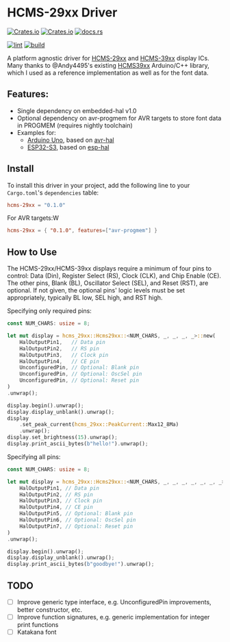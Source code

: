 # HCMS-29xx Driver

[![Crates.io](https://img.shields.io/crates/v/hcms-29xx)](https://crates.io/crates/hcms-29xx)
[![Crates.io](https://img.shields.io/crates/d/hcms-29xx)](https://crates.io/crates/hcms-29xx)
[![docs.rs](https://img.shields.io/docsrs/hcms-29xx)](https://docs.rs/hcms-29xx/latest/hcms-29xx/)

[![lint](https://github.com/nonik0/hcms-29xx/actions/workflows/lint.yml/badge.svg)](https://github.com/nonik0/hcms-29xx/actions/workflows/lint.yml)
[![build](https://github.com/nonik0/hcms-29xx/actions/workflows/build.yml/badge.svg)](https://github.com/nonik0/hcms-29xx/actions/workflows/build.yml)

A platform agnostic driver for [HCMS-29xx](https://docs.broadcom.com/doc/HCMS-29xx-Series-High-Performance-CMOS-5-x-7-Alphanumeric-Displays) and [HCMS-39xx](https://docs.broadcom.com/doc/AV02-0868EN) display ICs. Many thanks to @Andy4495's existing [HCMS39xx](https://github.com/Andy4495/HCMS39xx) Arduino/C++ library, which I used as a reference implementation as well as for the font data.

## Features:
 * Single dependency on embedded-hal v1.0
 * Optional dependency on avr-progmem for AVR targets to store font data in PROGMEM (requires nightly toolchain)
 * Examples for:
     * [Arduino Uno](examples/arduino-uno/), based on [avr-hal](https://github.com/Rahix/avr-hal/)
     * [ESP32-S3](examples/esp32-s3/), based on [esp-hal](https://github.com/esp-rs/esp-hal)

## Install
To install this driver in your project, add the following line to your `Cargo.toml`'s `dependencies` table:

```toml
hcms-29xx = "0.1.0"
```

For AVR targets:W

```toml
hcms-29xx = { "0.1.0", features=["avr-progmem"] }
```

## How to Use

The HCMS-29xx/HCMS-39xx displays require a minimum of four pins to control: Data (Din), Register Select (RS), Clock (CLK), and Chip Enable (CE). The other pins, Blank (BL), Oscillator Select (SEL), and Reset (RST), are optional. If not given, the optional pins' logic levels must be set appropriately, typically BL low, SEL high, and RST high.

Specifying only required pins:

```rust
const NUM_CHARS: usize = 8;

let mut display = hcms_29xx::Hcms29xx::<NUM_CHARS, _, _, _, _>::new(
    HalOutputPin1,   // Data pin
    HalOutputPin2,   // RS pin
    HalOutputPin3,   // Clock pin
    HalOutputPin4,   // CE pin
    UnconfiguredPin, // Optional: Blank pin
    UnconfiguredPin, // Optional: OscSel pin
    UnconfiguredPin, // Optional: Reset pin
)
.unwrap();

display.begin().unwrap();
display.display_unblank().unwrap();
display
    .set_peak_current(hcms_29xx::PeakCurrent::Max12_8Ma)
    .unwrap();
display.set_brightness(15).unwrap();
display.print_ascii_bytes(b"hello!").unwrap();
```

Specifying all pins:

```rust
const NUM_CHARS: usize = 8;

let mut display = hcms_29xx::Hcms29xx::<NUM_CHARS, _, _, _, _, _, _, _>::new(
    HalOutputPin1, // Data pin
    HalOutputPin2, // RS pin
    HalOutputPin3, // Clock pin
    HalOutputPin4, // CE pin
    HalOutputPin5, // Optional: Blank pin
    HalOutputPin6, // Optional: OscSel pin
    HalOutputPin7, // Optional: Reset pin
)
.unwrap();

display.begin().unwrap();
display.display_unblank().unwrap();
display.print_ascii_bytes(b"goodbye!").unwrap();
```

## TODO
- [ ] Improve generic type interface, e.g. UnconfiguredPin improvements, better constructor, etc.
- [ ] Improve function signatures, e.g. generic implementation for integer print functions
- [ ] Katakana font